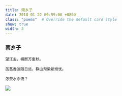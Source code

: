 ```yaml
---
title: 南乡子
date: 2018-01-22 00:59:00 +0800
class: "poems"  # Override the default card style
show: true
width: 3
---
```


### 南乡子

```angular2html
望江去，横断万重秋。

菡萏香波随日远，群山渐染新烦忧。

怎奈水东流？
```

<div>
<img src="{{ 'assets/images/poems/南乡子.jfif' | relative_url }}" class="img-fluid rounded" >
</div>
